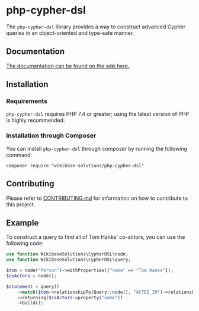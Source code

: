 # php-cypher-dsl

The `php-cypher-dsl` library provides a way to construct advanced Cypher
queries in an object-oriented and type-safe manner.

## Documentation

[The documentation can be found on the wiki
here.](https://github.com/WikibaseSolutions/php-cypher-dsl/wiki)

## Installation

### Requirements

`php-cypher-dsl` requires PHP 7.4 or greater; using the latest version of PHP
is highly recommended.

### Installation through Composer

You can install `php-cypher-dsl` through composer by running the following
command:

```
composer require "wikibase-solutions/php-cypher-dsl"
```

## Contributing

Please refer to [CONTRIBUTING.md](https://github.com/neo4j-php/php-cypher-dsl/blob/main/.github/CONTRIBUTING.md) for information on how to contribute to this project.

## Example

To construct a query to find all of Tom Hanks' co-actors, you can use the
following code:

```php
use function WikibaseSolutions\CypherDSL\node;
use function WikibaseSolutions\CypherDSL\query;

$tom = node("Person")->withProperties(["name" => "Tom Hanks"]);
$coActors = node();

$statement = query()
    ->match($tom->relationshipTo(Query::node(), "ACTED_IN")->relationshipFrom($coActors, "ACTED_IN"))
    ->returning($coActors->property("name"))
    ->build();
```
